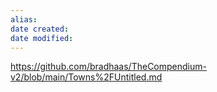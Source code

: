```yaml
---
alias: 
date created: 
date modified: 
---
```

https://github.com/bradhaas/TheCompendium-v2/blob/main/Towns%2FUntitled.md
